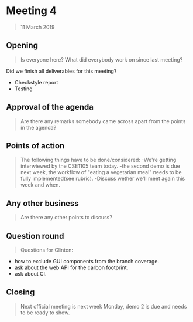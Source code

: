 # Meeting 4
> 11 March 2019 
## Opening

> Is everyone here? What did everybody work on since last meeting?

Did we finish all deliverables for this meeting?
- Checkstyle report
- Testing
## Approval of the agenda

> Are there any remarks somebody came across apart from the points in the agenda?

## Points of action

> The following things have to be done/considered:
-We're getting interwiewed by the CSE1105 team today.
-the second demo is due next week, the workflow of "eating a vegetarian meal" needs to be fully implemented(see rubric).
-Discuss wether we'll meet again this week and when.



## Any other business

> Are there any other points to discuss?
## Question round

> Questions for Clinton:
- how to exclude GUI components from the branch coverage.
- ask about the web API for the carbon footprint.
- ask about CI.

## Closing
> Next official meeting is next week Monday, demo 2 is due and needs to be ready to show.